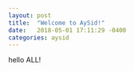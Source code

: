 ```yaml
---
layout: post
title:  "Welcome to AySid!"
date:   2018-05-01 17:11:29 -0400
categories: aysid
---
```

hello ALL!
